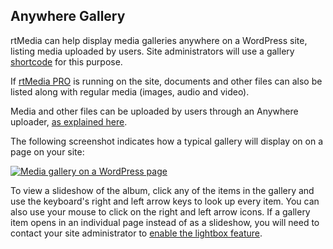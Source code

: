 ## Anywhere Gallery

rtMedia can help display media galleries anywhere on a WordPress site, listing media uploaded by users. Site administrators will use a gallery [shortcode](../../../getting_started/features/shortcodes/gallery-shortcode.md) for this purpose.

If [rtMedia PRO](https://rtcamp.com/products/rtmedia-pro/) is running on the site, documents and other files can also be listed along with regular media (images, audio and video).

Media and other files can be uploaded by users through an Anywhere uploader, [as explained here](../../../getting_started/features/shortcodes/upload-shortcode.md).

The following screenshot indicates how a typical gallery will display on on a page on your site:

[![Media gallery on a WordPress page](https://rtcamp.com/wp-content/uploads/2013/10/mediaGalleryWordPress.png)](https://rtcamp.com/wp-content/uploads/2013/10/mediaGalleryWordPress.png)

To view a slideshow of the album, click any of the items in the gallery and use the keyboard's right and left arrow keys to look up every item. You can also use your mouse to click on the right and left arrow icons. If a gallery item opens in an individual page instead of as a slideshow, you will need to contact your site administrator to [enable the lightbox feature](../../../getting_started/settings/settings.md).

